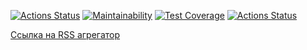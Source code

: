 [![Actions Status](https://github.com/seshmonke/frontend-project-11/actions/workflows/hexlet-check.yml/badge.svg)](https://github.com/seshmonke/frontend-project-11/actions)
[![Maintainability](https://api.codeclimate.com/v1/badges/1540b9040f427f7ef023/maintainability)](https://codeclimate.com/github/seshmonke/frontend-project-11/maintainability)
[![Test Coverage](https://api.codeclimate.com/v1/badges/1540b9040f427f7ef023/test_coverage)](https://codeclimate.com/github/seshmonke/frontend-project-11/test_coverage)
[![Actions Status](https://github.com/seshmonke/frontend-project-11/actions/workflows/nodejs.yml/badge.svg)](https://github.com/seshmonke/frontend-project-11/actions)

[Ссылка на RSS агрегатор](https://frontend-project-11-bvgi766ds-seshmonkes-projects.vercel.app/)
